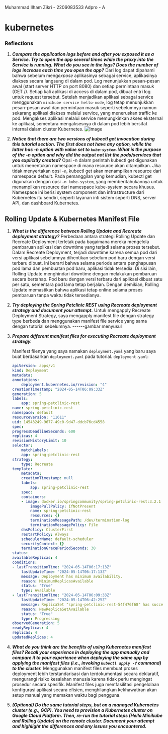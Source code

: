 Muhammad Ilham Zikri - 2206083533
Adpro - A
# kubernetes

### Reflections
1. ***Compare the application logs before and after you exposed it as a Service. Try to open the app several times while the proxy into the Service is running. What do you see in the logs? Does the number of logs increase each time you open the app?***
Dari log dapat dipahami bahwa sebelum meng*expose* aplikasinya sebagai service, aplikasinya diakses secara langsung di dalam pod. Log menunjukkan pesan-pesan awal (start server HTTP on port 8080) dan setiap permintaan masuk (GET /). Setiap kali aplikasi di access di dalam pod, dibuat entri log untuk request tersebut. Setelah menjadikan aplikasi sebagai service menggunakan `minikube service hello-node`, log tetap menunjukkan pesan-pesan awal dan permintaan masuk seperti sebelumnya namun sekarang aplikasi diakses melalui service, yang meneruskan traffic ke pod. Mengakses aplikasi melalui service memungkinkan akses eksternal ke aplikasi, sementara mengaksesnya di dalam pod lebih bersifat internal dalam cluster Kubernetes.
![image](https://github.com/ilhamzik/kubernetes/assets/124953758/2bbe7475-44c4-4bb0-a6f8-7ffbf267641b)

2. ***Notice that there are two versions of kubectl get invocation during this tutorial section. The first does not have any option, while the latter has -n option with value set to `kube-system`. What is the purpose of the -n option and why did the output not list the pods/services that you explicitly created?***
   Opsi -n dalam perintah kubectl get digunakan untuk menentukan namespace di mana resource akan ditampilkan. Jika tidak menyertakan opsi `-n`, kubectl get akan menampilkan resource dari namespace default. Pada pemanggilan yang kemudian, kubectl get digunakan dengan opsi `-n kube-system`, yang memberitahukannya untuk menampilkan resource dari namespace kube-system secara khusus. Namespace ini berisi system component dan infrastructure dari Kubernetes itu sendiri, seperti layanan inti sistem seperti DNS, server API, dan dashboard Kubernetes.

## Rolling Update & Kubernetes Manifest File

1. ***What is the difference between Rolling Update and Recreate deployment strategy?***
Perbedaan antara strategi Rolling Update dan Recreate Deployment terletak pada bagaimana mereka mengelola pembaruan aplikasi dan downtime yang terjadi selama proses tersebut. Dalam Recreate Deployment, terjadi downtime karena semua pod dari versi aplikasi sebelumnya dihentikan sebelum pod baru dengan versi terbaru dibuat. Ini berarti bahwa selama periode antara penghapusan pod lama dan pembuatan pod baru, aplikasi tidak tersedia. Di sisi lain, Rolling Update menghindari downtime dengan melakukan pembaruan secara bertahap. Pod baru dengan versi terbaru dari aplikasi dibuat satu per satu, sementara pod lama tetap berjalan. Dengan demikian, Rolling Update memastikan bahwa aplikasi tetap online selama proses pembaruan tanpa waktu tidak tersedianya.

2. ***Try deploying the Spring Petclinic REST using Recreate deployment strategy and document your attempt.***
Untuk mengapply Recreate Deployment Strategy, saya mengapply manifest file dengan strategy type berbeda dan menggunakan manifest file service yang sama dengan tutorial sebelumnya.
------gambar menyusul

3. ***Prepare different manifest files for executing Recreate deployment strategy.***

    Manifest filenya yang saya namakan `deployment.yaml` yang baru saya buat berdasarkan `deployment.yaml` pada tutorial.
    `deployment.yaml`:
    ```yaml
    apiVersion: apps/v1
    kind: Deployment
    metadata:
    annotations:
        deployment.kubernetes.io/revision: "4"
    creationTimestamp: "2024-05-14T06:09:33Z"
    generation: 5
    labels:
        app: spring-petclinic-rest
    name: spring-petclinic-rest
    namespace: default
    resourceVersion: "11611"
    uid: 14543249-9677-49c0-9d47-ddcb76cd4558
    spec:
    progressDeadlineSeconds: 600
    replicas: 4
    revisionHistoryLimit: 10
    selector:
        matchLabels:
        app: spring-petclinic-rest
    strategy:
        type: Recreate
    template:
        metadata:
        creationTimestamp: null
        labels:
            app: spring-petclinic-rest
        spec:
        containers:
        - image: docker.io/springcommunity/spring-petclinic-rest:3.2.1
            imagePullPolicy: IfNotPresent
            name: spring-petclinic-rest
            resources: {}
            terminationMessagePath: /dev/termination-log
            terminationMessagePolicy: File
        dnsPolicy: ClusterFirst
        restartPolicy: Always
        schedulerName: default-scheduler
        securityContext: {}
        terminationGracePeriodSeconds: 30
    status:
    availableReplicas: 4
    conditions:
    - lastTransitionTime: "2024-05-14T06:17:13Z"
        lastUpdateTime: "2024-05-14T06:17:13Z"
        message: Deployment has minimum availability.
        reason: MinimumReplicasAvailable
        status: "True"
        type: Available
    - lastTransitionTime: "2024-05-14T06:09:33Z"
        lastUpdateTime: "2024-05-14T06:42:25Z"
        message: ReplicaSet "spring-petclinic-rest-54f476f68" has successfully progressed.
        reason: NewReplicaSetAvailable
        status: "True"
        type: Progressing
    observedGeneration: 5
    readyReplicas: 4
    replicas: 4
    updatedReplicas: 4
    ```
4. ***What do you think are the benefits of using Kubernetes manifest files? Recall your experience in deploying the app manually and compare it to your experience when deploying the same app by applying the manifest files (i.e., invoking `kubectl apply -f` command) to the cluster.***
Menggunakan manifest files membuat proses deployment lebih terstandarisasi dan terdokumentasi secara deklaratif, mengurangi risiko kesalahan manusia karena tidak perlu mengingat prosedur secara spesifik. Manifest files juga memfasilitasi pengelolaan konfigurasi aplikasi secara efisien, menghilangkan kekhawatiran akan setup manual yang memakan waktu bagi pengguna.

5. ***(Optional) Do the same tutorial steps, but on a managed Kubernetes cluster (e.g., GCP). You need to provision a Kubernetes cluster on Google Cloud Platform. Then, re-run the tutorial steps (Hello Minikube and Rolling Update) on the remote cluster. Document your attempt and highlight the differences and any issues you encountered.***